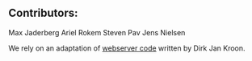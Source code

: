 ## Contributors:

Max Jaderberg
Ariel Rokem
Steven Pav
Jens Nielsen

We rely on an adaptation of [webserver code][1] written by Dirk Jan Kroon.

[1]: http://www.mathworks.com/matlabcentral/fileexchange/29027-web-server

